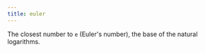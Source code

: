 ```yaml
---
title: euler
---
```


The closest number to `e` (Euler's number), the base of the natural logarithms.
